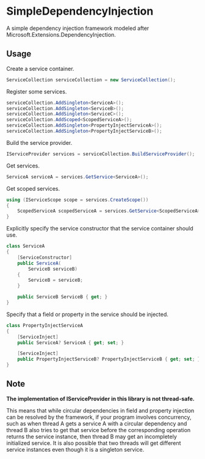 # SimpleDependencyInjection

A simple dependency injection framework modeled after Microsoft.Extensions.DependencyInjection.

## Usage

Create a service container.

```csharp
ServiceCollection serviceCollection = new ServiceCollection();
```

Register some services.

```csharp
serviceCollection.AddSingleton<ServiceA>();
serviceCollection.AddSingleton<ServiceB>();
serviceCollection.AddSingleton<ServiceC>();
serviceCollection.AddScoped<ScopedServiceA>();
serviceCollection.AddSingleton<PropertyInjectServiceA>();
serviceCollection.AddSingleton<PropertyInjectServiceB>();
```

Build the service provider.

```csharp
IServiceProvider services = serviceCollection.BuildServiceProvider();
```

Get services.

```csharp
ServiceA serviceA = services.GetService<ServiceA>();
```

Get scoped services.

```csharp
using (IServiceScope scope = services.CreateScope())
{
    ScopedServiceA scopedServiceA = services.GetService<ScopedServiceA>();
}
```

Explicitly specify the service constructor that the service container should use.

```csharp
class ServiceA
{
    [ServiceConstructor]
    public ServiceA(
        ServiceB serviceB)
    {
        ServiceB = serviceB;
    }

    public ServiceB ServiceB { get; }
}
```

Specify that a field or property in the service should be injected.

```csharp
class PropertyInjectServiceA
{
    [ServiceInject]
    public ServiceA? ServiceA { get; set; }

    [ServiceInject]
    public PropertyInjectServiceB? PropertyInjectServiceB { get; set; }
}
```

## Note

**The implementation of IServiceProvider in this library is not thread-safe.**

This means that while circular dependencies in field and property injection can be resolved by the framework, if your program involves concurrency, such as when thread A gets a service A with a circular dependency and thread B also tries to get that service before the corresponding operation returns the service instance, then thread B may get an incompletely initialized service. It is also possible that two threads will get different service instances even though it is a singleton service.